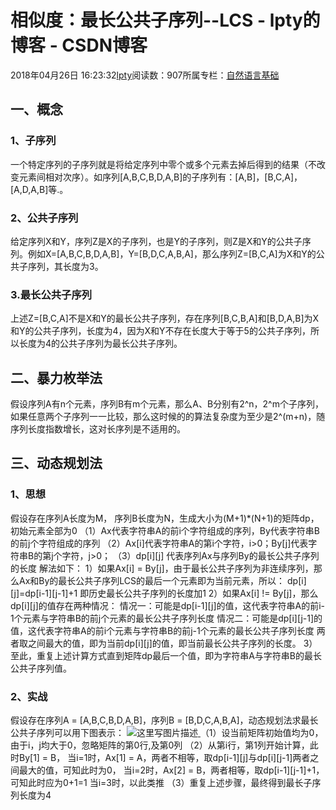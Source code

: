 
# 相似度：最长公共子序列--LCS - lpty的博客 - CSDN博客

2018年04月26日 16:23:32[lpty](https://me.csdn.net/sinat_33741547)阅读数：907所属专栏：[自然语言基础](https://blog.csdn.net/column/details/22512.html)



## 一、概念
### 1、子序列
一个特定序列的子序列就是将给定序列中零个或多个元素去掉后得到的结果（不改变元素间相对次序）。如序列[A,B,C,B,D,A,B]的子序列有：[A,B]，[B,C,A]，[A,D,A,B]等.。
### 2、公共子序列
给定序列X和Y，序列Z是X的子序列，也是Y的子序列，则Z是X和Y的公共子序列。例如X=[A,B,C,B,D,A,B]，Y=[B,D,C,A,B,A]，那么序列Z=[B,C,A]为X和Y的公共子序列，其长度为3。
### 3.最长公共子序列
上述Z=[B,C,A]不是X和Y的最长公共子序列，存在序列[B,C,B,A]和[B,D,A,B]为X和Y的公共子序列，长度为4，因为X和Y不存在长度大于等于5的公共子序列，所以长度为4的公共子序列为最长公共子序列。
## 二、暴力枚举法
假设序列A有n个元素，序列B有m个元素，那么A、B分别有2^n，2^m个子序列，如果任意两个子序列一一比较，那么这时候的的算法复杂度为至少是2^(m+n)，随序列长度指数增长，这对长序列是不适用的。
## 三、动态规划法
### 1、思想
假设存在序列A长度为M， 序列B长度为N，生成大小为(M+1)*(N+1)的矩阵dp， 初始元素全部为0
（1）Ax代表字符串A的前i个字符组成的序列，By代表字符串B的前j个字符组成的序列
（2）Ax[i]代表字符串A的第i个字符，i>0；By[j]代表字符串B的第j个字符，j>0；
（3）dp[i][j] 代表序列Ax与序列By的最长公共子序列的长度
解法如下：
1）如果Ax[i] = By[j]，由于最长公共子序列为非连续序列，那么Ax和By的最长公共子序列LCS的最后一个元素即为当前元素，所以： dp[i][j]=dp[i-1][j-1]+1
即历史最长公共子序列的长度加1
2）如果Ax[i] != By[j]，那么dp[i][j]的值存在两种情况：
情况一：可能是dp[i-1][j]的值，这代表字符串A的前i-1个元素与字符串B的前j个元素的最长公共子序列长度
情况二：可能是dp[i][j-1]的值，这代表字符串A的前i个元素与字符串B的前j-1个元素的最长公共子序列长度
两者取之间最大的值，即为当前dp[i][j]的值，即当前最长公共子序列的长度。
3）至此，重复上述计算方式直到矩阵dp最后一个值，即为字符串A与字符串B的最长公共子序列值。
### 2、实战
假设存在序列A = [A,B,C,B,D,A,B]，序列B = [B,D,C,A,B,A]，动态规划法求最长公共子序列可以用下图表示：
![这里写图片描述](https://img-blog.csdn.net/20180426145809442?watermark/2/text/aHR0cHM6Ly9ibG9nLmNzZG4ubmV0L3NpbmF0XzMzNzQxNTQ3/font/5a6L5L2T/fontsize/400/fill/I0JBQkFCMA==/dissolve/70)[ ](https://img-blog.csdn.net/20180426145809442?watermark/2/text/aHR0cHM6Ly9ibG9nLmNzZG4ubmV0L3NpbmF0XzMzNzQxNTQ3/font/5a6L5L2T/fontsize/400/fill/I0JBQkFCMA==/dissolve/70)
（1）设当前矩阵初始值均为0，由于i，j均大于0，忽略矩阵的第0行,及第0列
（2）从第i行，第1列开始计算，此时By[1] = B，
当i=1时，Ax[1] = A，两者不相等，取dp[i-1][j]与dp[i][j-1]两者之间最大的值，可知此时为0，
当i=2时，Ax[2] = B，两者相等，取dp[i-1][j-1]+1，可知此时应为0+1=1
当i=3时，以此类推
（3）重复上述步骤，最终得到最长子序列长度为4

